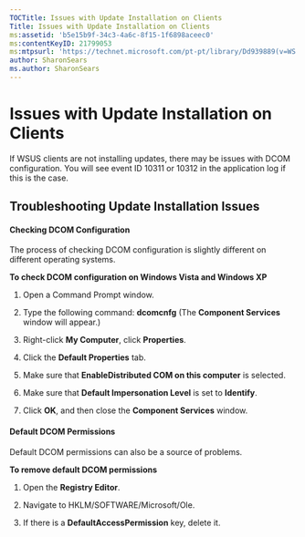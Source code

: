 ```yaml
---
TOCTitle: Issues with Update Installation on Clients
Title: Issues with Update Installation on Clients
ms:assetid: 'b5e15b9f-34c3-4a6c-8f15-1f6898aceec0'
ms:contentKeyID: 21799053
ms:mtpsurl: 'https://technet.microsoft.com/pt-pt/library/Dd939889(v=WS.10)'
author: SharonSears
ms.author: SharonSears
---
```


Issues with Update Installation on Clients
==========================================

If WSUS clients are not installing updates, there may be issues with DCOM configuration. You will see event ID 10311 or 10312 in the application log if this is the case.

Troubleshooting Update Installation Issues
------------------------------------------

#### Checking DCOM Configuration

The process of checking DCOM configuration is slightly different on different operating systems.

**To check DCOM configuration on Windows Vista and Windows XP**
1.  Open a Command Prompt window.

2.  Type the following command: **dcomcnfg**
    (The **Component Services** window will appear.)

3.  Right-click **My Computer**, click **Properties**.

4.  Click the **Default Properties** tab.

5.  Make sure that **EnableDistributed COM on this computer** is selected.

6.  Make sure that **Default Impersonation Level** is set to **Identify**.

7.  Click **OK**, and then close the **Component Services** window.

#### Default DCOM Permissions

Default DCOM permissions can also be a source of problems.

**To remove default DCOM permissions**
1.  Open the **Registry Editor**.

2.  Navigate to HKLM/SOFTWARE/Microsoft/Ole.

3.  If there is a **DefaultAccessPermission** key, delete it.
